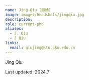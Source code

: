 ```yaml
---
name: Jing Qiu (邱婧)
image: images/headshots/jingqiu.jpg
description:
role: current-phd
aliases:
  - J. Qiu
  - J Qiu
links:
  email: qiujing@stu.pku.edu.cn
---
```


Jing Qiu

Last updated: 2024.7
